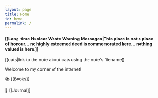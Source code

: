 ```yaml
---
layout: page
title: Home
id: home
permalink: /
---
```


#### [[Long-time Nuclear Waste Warning Messages|This place is not a place of honour... no highly esteemed deed is commemorated here... nothing valued is here.]]

[[cats|link to the note about cats using the note's filename]]

Welcome to my corner of the internet!


📚 [[Books]]


📔 [[Journal]]





